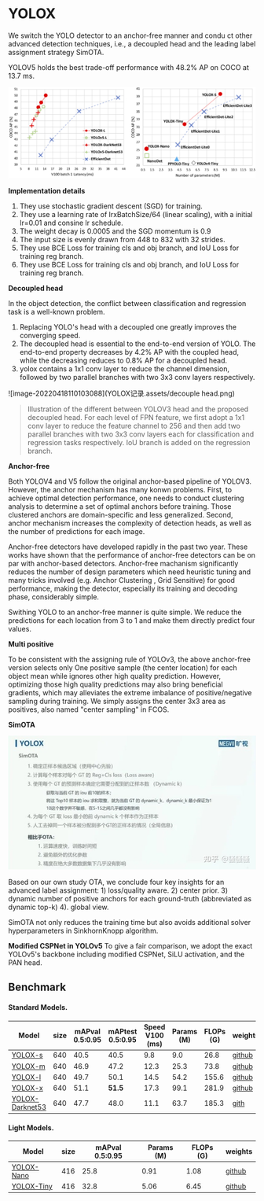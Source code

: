 # YOLOX

We switch the YOLO detector to an anchor-free manner and condu ct other advanced detection techniques, i.e., a decoupled head and the leading label assignment strategy SimOTA.

YOLOV5 holds the best trade-off performance with 48.2% AP on COCO at 13.7 ms.

![git_fig.png](YOLOX记录.assets/git_fig.png)

**Implementation details**

1. They use stochastic gradient descent (SGD) for training.
2. They use a learning rate of lrxBatchSize/64 (linear scaling), with a initial lr=0.01 and consine lr schedule.
3. The weight decay is 0.0005 and the SGD momentum is 0.9
4. The input size is evenly drawn from 448 to 832 with 32 strides.
5. They use BCE Loss for training cls and obj branch, and IoU Loss for training reg branch.
6. They use BCE Loss for training cls and obj branch, and IoU Loss for training reg branch.

**Decoupled head**

In the object detection, the conflict between classification and regression task is a well-known problem.

1) Replacing YOLO's head with a decoupled one greatly improves the converging speed.
2) The decoupled head is essential to the end-to-end version of YOLO. The end-to-end property decreases by 4.2% AP with the coupled head, while the decreasing reduces to 0.8% AP for a decoupled head.
3) yolox contains a 1x1 conv layer to reduce the channel dimension, followed by two parallel branches with two 3x3 conv layers respectively.

![image-20220418110103088](YOLOX记录.assets/decouple head.png)

> Illustration of the different between YOLOV3 head and the proposed decoupled head. For each level of FPN feature, we first adopt a 1x1 conv layer to reduce the feature channel to 256 and then add two parallel branches with two 3x3 conv layers each for classification and regression tasks respectively. IoU branch is added on the regression branch.

**Anchor-free**

Both YOLOV4 and V5 follow the original anchor-based pipeline of YOLOV3. However, the anchor mechanism has many konwn problems. First, to achieve optimal detection performance, one needs to conduct clustering analysis to determine a set of optimal anchors before training. Those clustered anchors are domain-specific and less generalized. Second, anchor mechanism increases the complexity of detection heads, as well as the number of predictions for each image.

Anchor-free detectors have developed rapidly in the past two year. These works have shown that the performance of anchor-free detectors can be on par with anchor-based detectors. Anchor-free machanism significantly reduces the number of design parameters which need heuristic tuning and many tricks involved (e.g. Anchor Clustering , Grid Sensitive) for good performance, making the detector, especially its training and decoding phase, considerably simple.

Swithing YOLO to an anchor-free manner is quite simple. We reduce the predictions for each location from 3 to 1 and make them directly predict four values.

**Multi positive**

To be consistent with the assigning rule of YOLOv3, the above anchor-free version selects only One positive sample (the center location) for each object mean while ignores other high quality prediction. However, optimizing those high quality predictions may also bring beneficial gradients,  which may alleviates the extreme imbalance of positive/negative sampling during training. We simply assigns the center 3x3 area as positives, also named "center sampling" in FCOS. 

**SimOTA**

![img](YOLOX记录.assets/SimOTA.jpg)

Based on our own study OTA, we conclude four key insights for an advanced label assignment: 1) loss/quality aware. 2) center prior. 3) dynamic number of positive anchors for each ground-truth (abbreviated as dynamic top-k) 4). global view.

SimOTA not only reduces the training time but also avoids additional solver hyperparameters in SinkhornKnopp algorithm.

**Modified CSPNet in YOLOv5** To give a fair comparison, we adopt the exact YOLOv5's backbone including modified CSPNet, SiLU activation, and the PAN head. 

## Benchmark

#### Standard Models.

| Model                                                        | size | mAPval 0.5:0.95 | mAPtest 0.5:0.95 | Speed V100 (ms) | Params (M) | FLOPs (G) | weights                                                      |
| ------------------------------------------------------------ | ---- | --------------- | ---------------- | --------------- | ---------- | --------- | ------------------------------------------------------------ |
| [YOLOX-s](https://github.com/Megvii-BaseDetection/YOLOX/blob/main/exps/default/yolox_s.py) | 640  | 40.5            | 40.5             | 9.8             | 9.0        | 26.8      | [github](https://github.com/Megvii-BaseDetection/YOLOX/releases/download/0.1.1rc0/yolox_s.pth) |
| [YOLOX-m](https://github.com/Megvii-BaseDetection/YOLOX/blob/main/exps/default/yolox_m.py) | 640  | 46.9            | 47.2             | 12.3            | 25.3       | 73.8      | [github](https://github.com/Megvii-BaseDetection/YOLOX/releases/download/0.1.1rc0/yolox_m.pth) |
| [YOLOX-l](https://github.com/Megvii-BaseDetection/YOLOX/blob/main/exps/default/yolox_l.py) | 640  | 49.7            | 50.1             | 14.5            | 54.2       | 155.6     | [github](https://github.com/Megvii-BaseDetection/YOLOX/releases/download/0.1.1rc0/yolox_l.pth) |
| [YOLOX-x](https://github.com/Megvii-BaseDetection/YOLOX/blob/main/exps/default/yolox_x.py) | 640  | 51.1            | **51.5**         | 17.3            | 99.1       | 281.9     | [github](https://github.com/Megvii-BaseDetection/YOLOX/releases/download/0.1.1rc0/yolox_x.pth) |
| [YOLOX-Darknet53](https://github.com/Megvii-BaseDetection/YOLOX/blob/main/exps/default/yolov3.py) | 640  | 47.7            | 48.0             | 11.1            | 63.7       | 185.3     | [gith](https://github.com/Megvii-BaseDetection/YOLOX/releases/download/0.1.1rc0/yolox_darknet.pth) |

#### Light Models.

| Model                                                        | size | mAPval 0.5:0.95 | Params (M) | FLOPs (G) | weights                                                      |
| ------------------------------------------------------------ | ---- | --------------- | ---------- | --------- | ------------------------------------------------------------ |
| [YOLOX-Nano](https://github.com/Megvii-BaseDetection/YOLOX/blob/main/exps/default/nano.py) | 416  | 25.8            | 0.91       | 1.08      | [github](https://github.com/Megvii-BaseDetection/YOLOX/releases/download/0.1.1rc0/yolox_nano.pth) |
| [YOLOX-Tiny](https://github.com/Megvii-BaseDetection/YOLOX/blob/main/exps/default/yolox_tiny.py) | 416  | 32.8            | 5.06       | 6.45      | [github](https://github.com/Megvii-BaseDetection/YOLOX/releases/download/0.1.1rc0/yolox_tiny.pth) |
